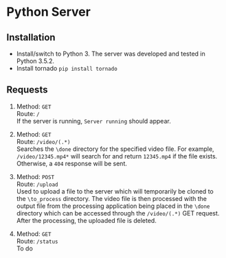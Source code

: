 # Python Server
Installation
-------
* Install/switch to Python 3. The server was developed and tested in Python 3.5.2.
* Install tornado `pip install tornado`

## Requests
1. Method: `GET` <br />
   Route: `/` <br />
   If the server is running, `Server running` should appear.
   
2. Method: `GET` <br />
   Route: `/video/(.*)` <br />
   Searches the `\done` directory for the specified video file. For example, `/video/12345.mp4*` will search for and return       `12345.mp4` if the file exists. Otherwise, a `404` response will be sent.
   
3. Method: `POST` <br />
   Route: `/upload` <br />
   Used to upload a file to the server which will temporarily be cloned to the `\to_process` directory. The video file is then    processed with the output file from the processing application being placed in the `\done` directory which can be accessed      through the `/video/(.*)` GET request. After the processing, the uploaded file is deleted.
   
4. Method: `GET` <br />
   Route: `/status` <br />
   To do
   
   
